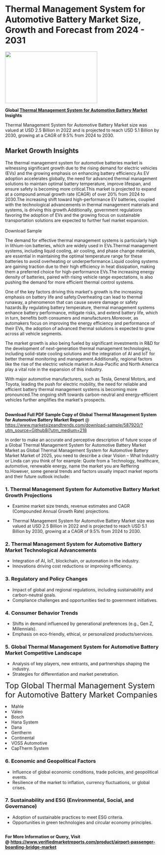 <H1>Thermal Management System for Automotive Battery Market Size, Growth and Forecast from 2024 - 2031</H1><img class="aligncenter size-medium wp-image-584254" src="https://thirdeyenews.in/wp-content/uploads/2024/09/Global-Market-Research-300x168.jpeg" alt="" width="300" height="168" /><p><strong>Global&nbsp;<a href="https://www.marketsizeandtrends.com/download-sample/587920/?utm_source=Github8j?utm_medium=218">Thermal Management System for Automotive Battery Market</a> Insights</strong></p><p>Thermal Management System for Automotive Battery Market size was valued at USD 2.5 Billion in 2022 and is projected to reach USD 5.1 Billion by 2030, growing at a CAGR of 9.5% from 2024 to 2030.</p><p><h2>Market Growth Insights</h2> <p>The thermal management system for automotive batteries market is witnessing significant growth due to the rising demand for electric vehicles (EVs) and the growing emphasis on enhancing battery efficiency.As EV adoption accelerates globally, the need for advanced thermal management solutions to maintain optimal battery temperature, improve lifespan, and ensure safety is becoming more critical.This market is projected to expand at a compound annual growth rate (CAGR) of over 20% from 2024 to 2030.The increasing shift toward high-performance EV batteries, coupled with the technological advancements in thermal management materials and systems, is driving this growth.Additionally, government regulations favoring the adoption of EVs and the growing focus on sustainable transportation solutions are expected to further fuel market expansion.<br><br> Download Sample <p>The demand for effective thermal management systems is particularly high in lithium-ion batteries, which are widely used in EVs.Thermal management systems, including liquid cooling, air cooling, and phase change materials, are essential in maintaining the optimal temperature range for these batteries to avoid overheating or underperformance.Liquid cooling systems are gaining traction due to their high efficiency in heat dissipation, making them a preferred choice for high-performance EVs.The increasing energy density of batteries, paired with rising vehicle range expectations, is also pushing the demand for more efficient thermal control systems.<p>One of the key factors driving this market's growth is the increasing emphasis on battery life and safety.Overheating can lead to thermal runaway, a phenomenon that can cause severe damage or safety hazards.By regulating battery temperature, thermal management systems enhance battery performance, mitigate risks, and extend battery life, which in turn, benefits both consumers and manufacturers.Moreover, as automakers focus on improving the energy efficiency and performance of their EVs, the adoption of advanced thermal solutions is expected to grow across all vehicle segments.<p>The market growth is also being fueled by significant investments in R&D for the development of next-generation thermal management technologies, including solid-state cooling solutions and the integration of AI and IoT for better thermal monitoring and management.Additionally, regional factors like the rise of the electric vehicle market in Asia-Pacific and North America play a vital role in the expansion of this industry.<p>With major automotive manufacturers, such as Tesla, General Motors, and Toyota, leading the push for electric mobility, the need for reliable and efficient battery thermal management systems is becoming more pronounced.The ongoing shift towards carbon-neutral and energy-efficient vehicles further amplifies the market's prospects.<br><br> </p><p><span class=""><strong>Download Full PDF Sample Copy of Global Thermal Management System for Automotive Battery Market Report</strong> @ <a href="https://www.marketsizeandtrends.com/download-sample/587920/?utm_source=Github8j?utm_medium=218" target="_blank">https://www.marketsizeandtrends.com/download-sample/587920/?utm_source=Github8j?utm_medium=218</a></span></p><p>In order to make an accurate and perceptive description of future scope of a Global&nbsp;Thermal Management System for Automotive Battery Market Market as Global&nbsp;Thermal Management System for Automotive Battery Market Market of 2025, you need to describe a clear Vision &ndash; What Industry or Linda can you think of for example: Quote from a Technology, healthcare, automotive, renewable energy, name the market you are Reffering to.However, some general trends and factors usually impact market reports and their future outlook include:</p><h3>1.&nbsp;<strong>Thermal Management System for Automotive Battery Market Growth Projections</strong></h3><ul><li>Examine market size trends, revenue estimates and CAGR (Compounded Annual Growth Rate) projections.</li><li><p>Thermal Management System for Automotive Battery Market size was valued at USD 2.5 Billion in 2022 and is projected to reach USD 5.1 Billion by 2030, growing at a CAGR of 9.5% from 2024 to 2030.</p></li></ul><h3>2.&nbsp;<strong>Thermal Management System for Automotive Battery Market Technological Advancements</strong></h3><ul><li>Integration of AI, IoT, blockchain, or automation in the industry.</li><li>Innovations driving cost reductions or improving efficiency.</li></ul><h3>3.&nbsp;<strong>Regulatory and Policy Changes</strong></h3><ul><li>Impact of global and regional regulations, including sustainability and carbon-neutral goals.</li><li>Compliance challenges and opportunities tied to government initiatives.</li></ul><h3>4.&nbsp;<strong>Consumer Behavior Trends</strong></h3><ul><li>Shifts in demand influenced by generational preferences (e.g., Gen Z, Millennials).</li><li>Emphasis on eco-friendly, ethical, or personalized products/services.</li></ul><h3>5.&nbsp;<strong>Global Thermal Management System for Automotive Battery Market Competitive Landscape</strong></h3><ul><li>Analysis of key players, new entrants, and partnerships shaping the industry.</li><li>Strategies for differentiation and market penetration.</li></ul><p data-pm-slice="1 1 []"><span style="color: inherit; font-family: inherit; font-size: 25px;">Top Global Thermal Management System for Automotive Battery Market Companies</span></p><div class="" data-test-id=""><p><li>Mahle</li><li> Valeo</li><li> Bosch</li><li> Hana System</li><li> Dana</li><li> Gentherm</li><li> Continental</li><li> VOSS Automotive</li><li> CapTherm System</li></p></div><h3>6.&nbsp;<strong>Economic and Geopolitical Factors</strong></h3><ul><li>Influence of global economic conditions, trade policies, and geopolitical events.</li><li>Resilience of the market to inflation, currency fluctuations, or global crises.</li></ul><h3>7.&nbsp;<strong>Sustainability and ESG (Environmental, Social, and Governance)</strong></h3><ul><li>Adoption of sustainable practices to meet ESG criteria.</li><li>Opportunities in green technologies and circular economy principles.</li></ul><h2><strong style="font-size: 14px;">For More Information or Query, Visit @&nbsp;</strong><a style="background-color: #ffffff; font-size: 14px;" href="https://www.marketsizeandtrends.com/report/thermal-management-system-for-automotive-battery-market/" target="_blank">https://www.verifiedmarketreports.com/product/airport-passenger-boarding-bridge-market</a></h2>